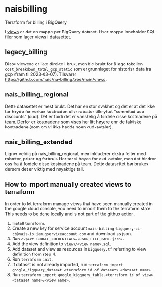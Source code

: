 # naisbilling
Terraform for billing i BigQuery

I [views](views) er det en mappe per BigQuery dataset. Hver mappe inneholder SQL-filer som lager views i datasettet.

## legacy_billing

Disse viewene er ikke direkte i bruk, men ble brukt for å lage tabellen `cost_breakdown_total_gcp_static` som er grunnlaget for historisk data fra gcp (fram til 2023-03-07). Tilsvarer https://github.com/nais/navbilling/tree/main/views.

## nais_billing_regional

Dette datasettet er mest brukt. Det har en stor svakhet og det er at det ikke tar høyde for verken kostnaden eller rabatter tilknyttet "commited use discounts" (cud). Det er fordi det er vanskelig å fordele disse kostnadene på team. Derfor er kostnadene som vises her litt høyere enn de faktiske kostnadene (som om vi ikke hadde noen cud-avtaler).

## nais_billing_extended

Ligner veldig på nais_billing_regional, men inkluderer ekstra felter med rabatter, priser og forbruk. Her tar vi høyde for cud-avtaler, men det hindrer oss fra å fordele disse kostnadene på team. Dette datasettet bør brukes dersom det er viktig med nøyaktige tall.

## How to import manually created views to terraform
In order to let terraform manage views that have been manually created in the google cloud console, you need to import them to the terraform state.
This needs to be done locally and is not part of the github action.

1. Install terraform.
2. Create a new key for service account `nais-billing-bigquery-ci-cd@nais-io.iam.gserviceaccount.com` and download as json.
3. Run `export GOOGLE_CREDENTIALS=<JSON_FILE_NAME.json>`.
4. Add the view definition to `views/<view name>.sql`.
5. Add dataset and view as resources in `bigquery.tf` referring to view definition from step 4.
6. Run `terraform init`.
7. If dataset is not already imported, run `terraform import google_bigquery_dataset.<terraform id of dataset> <dataset name>`.
8. Run `terraform import google_bigquery_table.<terraform id of view> <dataset name>/<view name>`.

